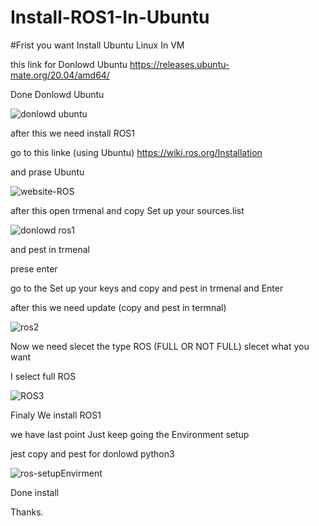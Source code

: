 # Install-ROS1-In-Ubuntu



#Frist you want Install Ubuntu Linux In VM 


this link for Donlowd Ubuntu https://releases.ubuntu-mate.org/20.04/amd64/


Done Donlowd Ubuntu

![donlowd ubuntu](https://github.com/n9zv2/Install-ROS1-In-Ubuntu/assets/130225331/a678f166-1d24-4aad-8e7e-7bdc9bd82c2a)




after this we need install ROS1 

go to this linke (using Ubuntu)  https://wiki.ros.org/Installation

and prase Ubuntu



![website-ROS](https://github.com/n9zv2/Install-ROS1-In-Ubuntu/assets/130225331/3aa4b92c-4e49-4889-9258-067144ff994d)


after this open trmenal and copy Set up your sources.list


![donlowd ros1](https://github.com/n9zv2/Install-ROS1-In-Ubuntu/assets/130225331/2af278b4-4635-46ca-87e2-ee95f55d27fb)


and pest in trmenal 

prese enter 

go to the Set up your keys and copy and pest in trmenal and Enter


after this we need update (copy and pest in termnal)



![ros2](https://github.com/n9zv2/Install-ROS1-In-Ubuntu/assets/130225331/8d0de579-ab45-4a21-949a-bb2e48b0a9dd)



Now we need slecet the type ROS (FULL OR NOT FULL) slecet what you want

I select full ROS 



![ROS3](https://github.com/n9zv2/Install-ROS1-In-Ubuntu/assets/130225331/1527ac8c-b072-413c-8626-2b01fe16e42f)



Finaly We install ROS1 

we have last point Just keep going the Environment setup

jest copy and pest for donlowd python3


![ros-setupEnvirment](https://github.com/n9zv2/Install-ROS1-In-Ubuntu/assets/130225331/dc258f7b-66fa-41a3-b0eb-7c9ddc8113a3)



Done install

Thanks.



